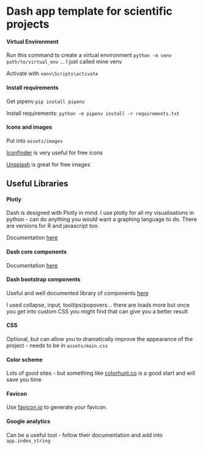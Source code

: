 # Dash app template for scientific projects

#### Virtual Environment
Run this command to create a virtual environment
`python -m venv path/to/virtual_env` ... I just called mine venv

Activate with
`venv\Scripts\activate`

#### Install requirements
Get pipenv
`pip install pipenv`

Install requirements:
`python -m pipenv install -r requirements.txt`


#### Icons and images
Put into `assets/images`

[Iconfinder](https://www.iconfinder.com/search/?q=calendar&price=free) is very useful for free icons

[Unsplash](https://unsplash.com/) is great for free images

## Useful Libraries

#### Plotly

Dash is designed with Plotly in mind. I use plotly for all my visualisations in python - can do anything you would want a graphing language to do. There are versions for R and javascript too.

Documentation [here](https://plotly.com/python/)

#### Dash core components

Documentation [here](https://dash.plotly.com/dash-core-components)


#### Dash bootstrap components

Useful and well documented library of components [here](https://dash-bootstrap-components.opensource.faculty.ai/docs/components/alert/)

I used collapse, input, tooltips/popovers... there are loads more but once you get into custom CSS you might find that can give you a better result

#### CSS

Optional, but can allow you to dramatically improve the appearance of the project - needs to be in `assets/main.css`

#### Color scheme

Lots of good sites - but something like [colorhunt.co](https://colorhunt.co/) is a good start and will save you time


#### Favicon

Use [favicon.io](https://favicon.io/favicon-generator/) to generate your favicon.

#### Google analytics
Can be a useful tool - follow their documentation and add into `app.index_string`